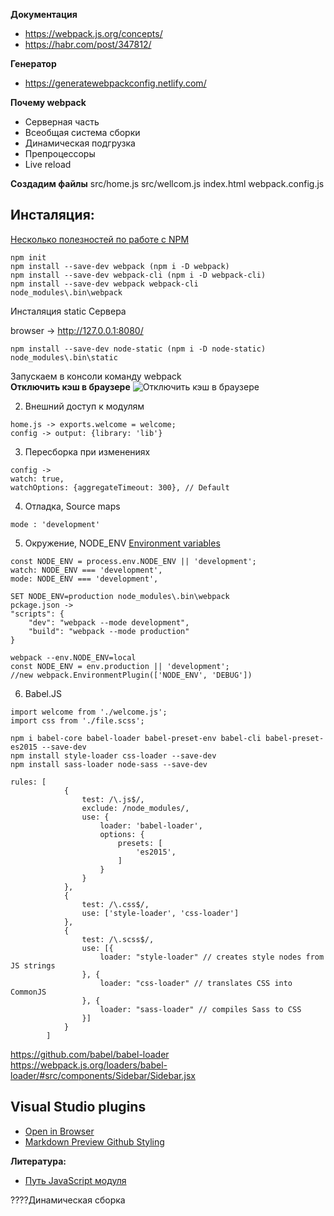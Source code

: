 **Документация**
 - https://webpack.js.org/concepts/
 - https://habr.com/post/347812/

**Генератор**
- https://generatewebpackconfig.netlify.com/

**Почему webpack**
- Серверная часть
- Всеобщая система сборки
- Динамическая подгрузка
- Препроцессоры
- Live reload

**Создадим файлы**
    src/home.js
    src/wellcom.js
    index.html
    webpack.config.js

**Инсталяция:**
---

[Несколько полезностей по работе с NPM](https://habr.com/post/206678/)
```
npm init
npm install --save-dev webpack (npm i -D webpack)
npm install --save-dev webpack-cli (npm i -D webpack-cli)
npm install --save-dev webpack webpack-cli
node_modules\.bin\webpack
```
Инсталяция static Сервера  

browser -> http://127.0.0.1:8080/
```
npm install --save-dev node-static (npm i -D node-static)
node_modules\.bin\static
```

Запускаем в консоли команду webpack  
**Отключить кэш в браузере**
![Отключить кэш в браузере](https://i.stack.imgur.com/mIy1W.jpg "Отключить кэш в браузере")
    

2) Внешний доступ к модулям  
```
home.js -> exports.welcome = welcome;
config -> output: {library: 'lib'}
```

3) Пересборка при изменениях  
```
config -> 
watch: true,
watchOptions: {aggregateTimeout: 300}, // Default
```

4) Отладка, Source maps  
```
mode : 'development'
```

5) Окружение, NODE_ENV 
[Environment variables](//webpack.js.org/guides/environment-variables/)
```
const NODE_ENV = process.env.NODE_ENV || 'development';
watch: NODE_ENV === 'development',
mode: NODE_ENV === 'development',
```
```
SET NODE_ENV=production node_modules\.bin\webpack
pckage.json ->
"scripts": {
    "dev": "webpack --mode development",
    "build": "webpack --mode production"
}
```
```  
webpack --env.NODE_ENV=local
const NODE_ENV = env.production || 'development';
//new webpack.EnvironmentPlugin(['NODE_ENV', 'DEBUG'])
```
    

6) Babel.JS 
```
import welcome from './welcome.js';
import css from './file.scss';
```
```
npm i babel-core babel-loader babel-preset-env babel-cli babel-preset-es2015 --save-dev
npm install style-loader css-loader --save-dev
npm install sass-loader node-sass --save-dev
```
```
rules: [
            {
                test: /\.js$/,
                exclude: /node_modules/,
                use: {
                    loader: 'babel-loader',
                    options: {
                        presets: [
                            'es2015',
                        ]
                    }
                }
            },
            {
                test: /\.css$/,
                use: ['style-loader', 'css-loader']
            },
            {
                test: /\.scss$/,
                use: [{
                    loader: "style-loader" // creates style nodes from JS strings
                }, {
                    loader: "css-loader" // translates CSS into CommonJS
                }, {
                    loader: "sass-loader" // compiles Sass to CSS
                }]
            }
        ]
```   
https://github.com/babel/babel-loader
https://webpack.js.org/loaders/babel-loader/#src/components/Sidebar/Sidebar.jsx



**Visual Studio plugins**
---
- [Open in Browser](https://marketplace.visualstudio.com/items?itemName=techer.open-in-browser)
- [Markdown Preview Github Styling](https://marketplace.visualstudio.com/items?itemName=bierner.markdown-preview-github-styles)

**Литература:**
- [Путь JavaScript модуля](https://habrahabr.ru/post/181536/)

????Динамическая сборка
    

